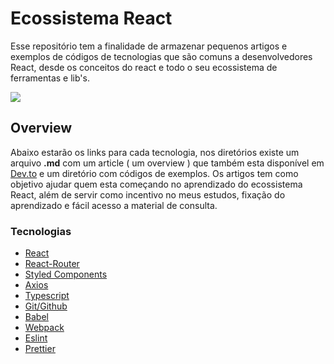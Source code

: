 

<!--  -->

# Ecossistema React

Esse repositório tem a finalidade de armazenar pequenos artigos e exemplos de códigos de tecnologias que são comuns a desenvolvedores React, desde os conceitos do react e todo o seu ecossistema de ferramentas e lib's.

<img src="https://ik.imagekit.io/Nscmnt/react-banner_UwzBT3SvI.jpeg?ik-sdk-version=javascript-1.4.3&updatedAt=1652363370443">

## Overview
Abaixo estarão os links para cada tecnologia, nos diretórios existe um arquivo **.md** com um article ( um overview ) que também esta disponível em [Dev.to](https://dev.to/nascimento_) e um diretório com códigos de exemplos. Os artigos tem como objetivo ajudar quem esta começando no aprendizado do ecossistema React, além de servir como incentivo no meus estudos, fixação do aprendizado e fácil acesso a material de consulta.

### Tecnologias
- [React](./react/)
- [React-Router](./react-router/)
- [Styled Components](./styled-components/)
- [Axios](./axios/)
- [Typescript](./typescript/)
- [Git/Github](./tools/git/)
- [Babel](./tools/babel/)
- [Webpack](./tools/webpack/)
- [Eslint](./tools/eslint/)
- [Prettier](./tools/prettier/)

<!-- <h4> <em> Me Sigam :) </em> </h4>
[linkedin](https://www.linkedin.com/in/nascimento-dev-io/) | [github](https://github.com/nascimento-dev-io) -->
